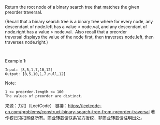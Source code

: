 Return the root node of a binary search tree that matches the given preorder traversal.

(Recall that a binary search tree is a binary tree where for every node, any descendant of node.left has a value < node.val, and any descendant of node.right has a value > node.val.  Also recall that a preorder traversal displays the value of the node first, then traverses node.left, then traverses node.right.)

 

Example 1:

    Input: [8,5,1,7,10,12]
    Output: [8,5,10,1,7,null,12]


Note: 

    1 <= preorder.length <= 100
    The values of preorder are distinct.

来源：力扣（LeetCode）
链接：https://leetcode-cn.com/problems/construct-binary-search-tree-from-preorder-traversal
著作权归领扣网络所有。商业转载请联系官方授权，非商业转载请注明出处。
